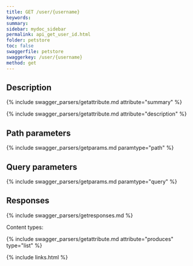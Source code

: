 ```yaml
---
title: GET /user/{username}
keywords: 
summary: 
sidebar: mydoc_sidebar
permalink: api_get_user_id.html
folder: petstore
toc: false
swaggerfile: petstore
swaggerkey: /user/{username}
method: get
---
```

## Description

{% include swagger_parsers/getattribute.md attribute="summary" %}

{% include swagger_parsers/getattribute.md attribute="description" %}

## Path parameters

{% include swagger_parsers/getparams.md paramtype="path" %}

## Query parameters

{% include swagger_parsers/getparams.md paramtype="query" %}

## Responses

{% include swagger_parsers/getresponses.md %}

Content types:

{% include swagger_parsers/getattribute.md attribute="produces" type="list" %}

{% include links.html %}
